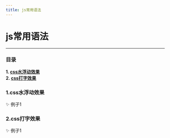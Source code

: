 ```yaml
---
title: js常用语法
---
```



# js常用语法

----
### 目录
**1. [css水浮动效果](#jump1)**   
**2. [css打字效果](#jump2)**   


### <span id="jump1">1.css水浮动效果</span>
:sparkles: 例子1
<ClientOnly>
  <waterDrop></waterDrop>
</ClientOnly>

### <span id="jump2">2.css打字效果</span>
:sparkles: 例子1
<ClientOnly>
  <typing></typing>
</ClientOnly>

